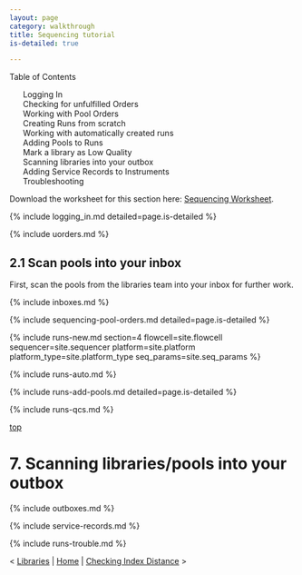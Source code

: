 ```yaml
---
layout: page
category: walkthrough
title: Sequencing tutorial
is-detailed: true

---
```


<object data="presentations/sequencing.pdf" width="800" height="500" type='application/pdf'> </object>


<div id="toc">
Table of Contents
<ol>
   <li><a href="#logging_in">Logging In</a></li>
   <li><a href="#uorders">Checking for unfulfilled Orders</a></li>
   <li><a href="#sequencing-pool-orders">Working with Pool Orders</a></li>
   <li><a href="#runs-new">Creating Runs from scratch</a></li>
   <li><a href="#runs-auto">Working with automatically created runs</a></li>
   <li><a href="#runs-add-pools">Adding Pools to Runs</a></li>
   <li><a href="#runs-qcs">Mark a library as Low Quality</a></li>
   <li><a href="#boxes">Scanning libraries into your outbox</a></li>
   <li><a href="#service-records">Adding Service Records to Instruments</a></li>
   <li><a href="#runs-trouble">Troubleshooting</a></li>
</ol>
</div>

<div id="infobox">
Download the worksheet for this section here: <a href="worksheet-detailed-sequencing">Sequencing Worksheet</a>.
</div>

{% include logging_in.md detailed=page.is-detailed %}

{% include uorders.md %}

## 2.1 Scan pools into your inbox

First, scan the pools from the libraries team into your inbox for further work.

{% include inboxes.md %}

{% include sequencing-pool-orders.md detailed=page.is-detailed %}

{% include runs-new.md section=4 flowcell=site.flowcell sequencer=site.sequencer
  platform=site.platform platform_type=site.platform_type seq_params=site.seq_params %}

{% include runs-auto.md %}

{% include runs-add-pools.md detailed=page.is-detailed %}

{% include runs-qcs.md %}

<a name="boxes" href="#" id="toplink">top</a>

# 7. Scanning libraries/pools into your outbox

{% include outboxes.md %}

{% include service-records.md %}

{% include runs-trouble.md %}

< <a href="tutorial-detailed-libraries">Libraries</a> | <a href="index">Home</a> | <a href="tutorial-detailed-index-distance">Checking Index Distance</a> >
